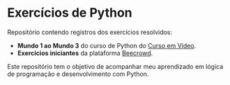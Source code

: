 # Exercícios de Python

Repositório contendo registros dos exercícios resolvidos:

- **Mundo 1 ao Mundo 3** do curso de Python do [Curso em Vídeo](https://www.cursoemvideo.com/).
- **Exercícios iniciantes** da plataforma [Beecrowd](https://www.beecrowd.com.br/).

Este repositório tem o objetivo de acompanhar meu aprendizado em lógica de programação e desenvolvimento com Python.
